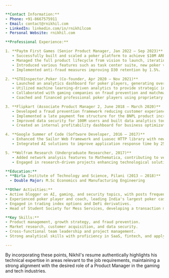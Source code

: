 ```yaml
---

**Contact Information:**
- Phone: +91-8667575911
- Email: contact@rnikhil.com
- LinkedIn: linkedin.com/in/rnikhilcom
- Personal Website: rnikhil.com

**Professional Experience:**

1. **Paytm First Games (Senior Product Manager, Jan 2022 – Sep 2023)**
   - Successfully built and scaled a poker platform to achieve $10M ARR, positioning it among the top 5 platforms in India by liquidity.
   - Managed the full product lifecycle from vision to launch, iterating on features based on customer feedback to enhance user experience.
   - Introduced various features such as task center suite, new poker variants, and an automated tutorial bot to boost user acquisition and retention.
   - Implemented anti-fraud measures improving D30 retention by 1.5%.

2. **GTOInspector.Poker (Co-founder, Apr 2020 – Nov 2021)**
   - Launched an analytics dashboard for poker players, generating over $250k in lifetime revenue.
   - Utilized machine learning-driven analytics to provide strategic insights, enhancing player strategies.
   - Collaborated with gaming companies on fraud prevention and matchmaking algorithms.
   - Coached and financed professional poker players using proprietary tools.

3. **Flipkart (Associate Product Manager 2, June 2018 – March 2020)**
   - Developed a fraud prevention framework reducing customer experience escalations by 15%.
   - Implemented a late payment fee structure for the BNPL product increasing revenue by 2.5%.
   - Improved data security for 100M users and built data analytics tools.
   - Created an internal profitability dashboard for business optimization.

4. **Google Summer of Code (Software Developer, 2016 – 2017)**
   - Enhanced the Sailor Web Framework and Luasec HTTP library with new features and support.
   - Integrated AI solutions to improve application response time by 25%.

5. **Wolfram Research (Undergraduate Researcher, 2017)**
   - Added network analysis features to Mathematica, contributing to version 11.3.
   - Engaged in research-driven projects enhancing technological solutions.

**Education:**
- **Birla Institute of Technology and Science, Pilani (2013 – 2018)**
  - Double Major: M.Sc Economics and Manufacturing Engineering

**Other Activities:**
- Active blogger on AI, gaming, and security topics, with posts frequently highlighted on Hacker News.
- Experienced poker player and coach, leading India's largest poker cash stable.
- Engaged in trading index options and DeFi derivatives.
- Head of Student Society for Mess Services, developing a transaction management system.

**Key Skills:**
- Product management, growth strategy, and fraud prevention.
- Market research, customer acquisition, and data security.
- Cross-functional team leadership and project management.
- Strong analytical skills with proficiency in SaaS, fintech, and applying machine learning solutions to enhance user interactions.

---
```


By incorporating these points, Nikhil's resume authentically highlights his technical expertise in areas relevant to the job requirements, maintaining a strong alignment with the desired role of a Product Manager in the gaming and tech industries.